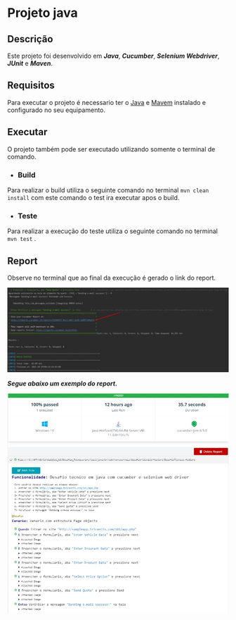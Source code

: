 # Projeto java

## Descrição
Este projeto foi desenvolvido em ***Java***, ***Cucumber***, ***Selenium Webdriver***, ***JUnit*** e ***Maven***.

## Requisitos
Para executar o projeto é necessario ter o [Java](https://www.java.com/pt-BR/download/help/windows_manual_download.html) e [Mavem](https://maven.apache.org/install.html) instalado e configurado no seu equipamento. 

## Executar
O projeto também pode ser executado utilizando somente o terminal de comando.

* ### Build
Para realizar o build utiliza o seguinte comando no terminal  `mvn clean install` com este comando o test ira executar apos o build.

* ### Teste
Para realizar a execução do teste utiliza o seguinte comando no terminal `mvn test` .

## Report
Observe no terminal que ao final da execução é gerado o link do report.

![Link](src/images/link.jpg)

***Segue abaixo um exemplo do report.***

![Report](src/images/Report.jpg)
